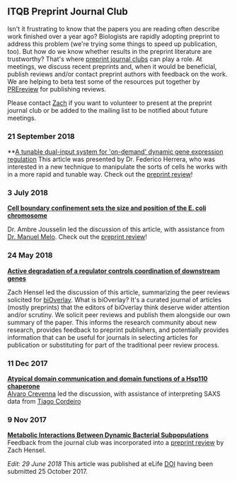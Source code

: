 ## ITQB Preprint Journal Club

Isn't it frustrating to know that the papers you are reading often describe work finished over a year ago? Biologists are rapidly adopting preprint to address this problem (we're trying some things to speed up publication, too). But how do we know whether results in the preprint literature are trustworthy? That's where [preprint journal clubs](http://asapbio.org/preprint-journal-clubs) can play a role. At meetings, we discuss recent preprints and, when it would be beneficial, publish reviews and/or contact preprint authors with feedback on the work. We are helping to beta test some of the resources put together by [PREreview](https://www.prereview.org/) for publishing reviews.

Please contact [Zach](mailto:zach.hensel@itqb.unl.pt) if you want to volunteer to present at the preprint journal club or be added to the mailing list to be notified about future meetings.

### 21 September 2018

**[A tunable dual-input system for 'on-demand' dynamic gene expression regulation](https://www.biorxiv.org/content/early/2018/09/16/404699)
This article was presented by Dr. Federico Herrera, who was interested in a new technique to manipulate the sorts of cells he works with in a more rapid and tunable way. Check out the [preprint review](https://www.prereview.org/users/172741/articles/326353-itqb-preprint-journal-club-21-september-2018)!

### 3 July 2018

**[Cell boundary confinement sets the size and position of the E. coli chromosome](https://www.biorxiv.org/content/early/2018/06/15/348052)**

Dr. Ambre Jousselin led the discussion of this article, with assistance from [Dr. Manuel Melo](http://www.itqb.unl.pt/labs/multiscale-modeling/). Check out the [preprint review](https://www.prereview.org/users/172741/articles/312262-itqb-preprint-journal-club-3-july-2018)!

### 24 May 2018

**[Active degradation of a regulator controls coordination of downstream genes](https://www.biorxiv.org/content/early/2018/02/26/272120)**

Zach Hensel led the discussion of this article, summarizing the peer reviews solicited for [biOverlay](https://www.bioverlay.org/post/2018-05-active-degradation-coordination/). What is biOverlay? It's a curated journal of articles (mostly preprints) that the editors of biOverlay think deserve wider attention and/or scrutiny. We solicit peer reviews and publish them alongside our own summary of the paper. This informs the research community about new research, provides feedback to preprint publishers, and potentially provides information that can be useful for journals in selecting articles for publication or substituting for part of the traditional peer review process.

### 11 Dec 2017

**[Atypical domain communication and domain functions of a Hsp110 chaperone](https://www.biorxiv.org/content/early/2017/11/17/220798)**  
[Alvaro Crevenna](http://www.itqb.unl.pt/research/biological-chemistry/biomolecular-self-organization) led the discussion, with assistance of interpreting SAXS data from [Tiago Cordeiro](http://www.itqb.unl.pt/research/biological-chemistry/dynamic-structural-biology)


### 9 Nov 2017

**[Metabolic Interactions Between Dynamic Bacterial Subpopulations](https://www.biorxiv.org/content/early/2017/10/25/208686)**  
Feedback from the journal club was incorporated into a [preprint review](https://www.prereview.org/users/172741/articles/210868-itqb-preprint-journal-club-9-nov-2017) by Zach Hensel.

*Edit: 29 June 2018* This article was published at eLife [DOI](https://doi.org/10.7554/eLife.33099) having been submitted 25 October 2017.